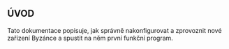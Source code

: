 ## ÚVOD 

Tato dokumentace popisuje, jak správně nakonfigurovat a zprovoznit nové zařízení Byzánce a spustit na něm první funkční program.

